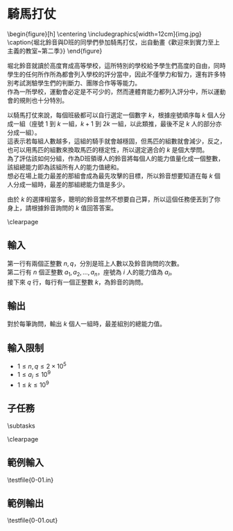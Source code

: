 # 騎馬打仗

\begin{figure}[h]
\centering
\includegraphics[width=12cm]{img.jpg}
\caption{堀北鈴音與D班的同學們參加騎馬打仗，出自動畫《歡迎來到實力至上主義的教室~第二季》}
\end{figure}

堀北鈴音就讀於高度育成高等學校，這所特別的學校給予學生們高度的自由，同時學生的任何所作所為都會列入學校的評分當中，因此不僅學力和智力，還有許多特別考試測驗學生們的判斷力、團隊合作等等能力。\
作為一所學校，運動會必定是不可少的，然而連體育能力都列入評分中，所以運動會的規則也十分特別。

以騎馬打仗來說，每個班級都可以自行選定一個數字 $k$，根據座號順序每 $k$ 個人分成一組（座號 $1$ 到 $k$ 一組，$k+1$ 到 $2k$ 一組，以此類推，最後不足 $k$ 人的部分亦分成一組）。\
這表示若每組人數越多，這組的騎手就會越穩固，但馬匹的組數就會減少，反之，也可以用馬匹的組數來換取馬匹的穩定性，所以選定適合的 $k$ 是個大學問。\
為了評估該如何分組，作為D班領導人的鈴音將每個人的能力值量化成一個整數，該組總能力即為該組所有人的能力值總和。\
想必在場上能力最差的那組會成為最先攻擊的目標，所以鈴音想要知道在每 $k$ 個人分成一組時，最差的那組總能力值是多少。

由於 $k$ 的選擇相當多，聰明的鈴音當然不想要自己算，所以這個任務便丟到了你身上，請根據鈴音詢問的 $k$ 值回答答案。

\clearpage

## 輸入
第一行有兩個正整數 $n, q$，分別是班上人數以及鈴音詢問的次數。\
第二行有 $n$ 個正整數 $a_1, a_2, \dots, a_n$，座號為 $i$ 人的能力值為 $a_i$。\
接下來 $q$ 行，每行有一個正整數 $k$，為鈴音的詢問。

## 輸出
對於每筆詢問，輸出 $k$ 個人一組時，最差組別的總能力值。

## 輸入限制
- $1 \leq n, q \leq 2 \times 10^5$
- $1 \leq a_i \leq 10^9$
- $1 \leq k \leq 10^9$

## 子任務
\subtasks

\clearpage

## 範例輸入
\testfile{0-01.in}

## 範例輸出
\testfile{0-01.out}
